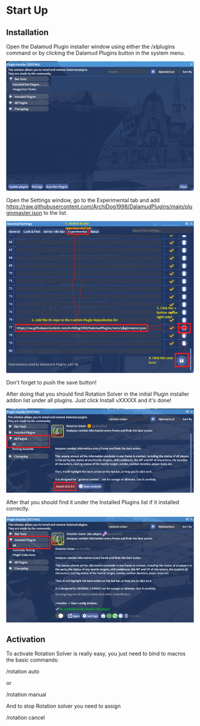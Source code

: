 # Start Up

## Installation
Open the Dalamud Plugin installer window using either the /xlplugins command or by clicking the Dalamud Plugins button in the system menu.

<img src='./start_up1.png'>

Open the Settings window, go to the Experimental tab and add https://raw.githubusercontent.com/ArchiDog1998/DalamudPlugins/main/pluginmaster.json to the list.

<img src='./start_up2.png'>

Don't forget to push the save button!

After doing that you should find Rotation Solver in the initial Plugin installer addon list under all plugins. Just click Install vXXXXX and it's done!

<img src='./start_up3.png'>

After that you should find it under the Installed Plugins list if it installed correctly.

<img src='./start_up4.png'>

## Activation

To activate Rotation Solver is really easy, you just need to bind to macros the basic commands:

/rotation auto

or

/rotation manual

And to stop Rotation solver you need to assign

/rotation cancel

